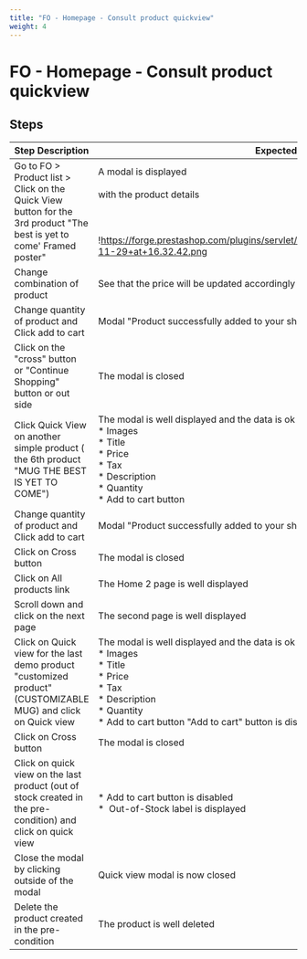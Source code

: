 ```yaml
---
title: "FO - Homepage - Consult product quickview"
weight: 4
---
```


# FO - Homepage - Consult product quickview
## Steps
| Step Description | Expected result |
| ----- | ----- |
| Go to FO > Product list > Click on the Quick View button for the 3rd product "The best is yet to come' Framed poster" | A modal is displayed<br><br>with the product details<br><br> <br><br>!https://forge.prestashop.com/plugins/servlet/raven/attachment/637/Screenshot+2021-11-29+at+16.32.42.png|width=625,height=309! |
| Change combination of product | See that the price will be updated accordingly |
| Change quantity of product and Click add to cart | Modal "Product successfully added to your shopping cart" is displayed |
| Click on the "cross" button  or "Continue Shopping" button or out side | The modal is closed |
| Click Quick View on another simple product ( the 6th product "MUG THE BEST IS YET TO COME") | The modal is well displayed and the data is ok <br> * Images<br> * Title<br> * Price<br> * Tax<br> * Description<br> * Quantity<br> * Add to cart button |
| Change quantity of product and Click add to cart | Modal "Product successfully added to your shopping cart" is displayed |
| Click on Cross button | The modal is closed |
| Click on All products link | The Home 2 page is well displayed |
| Scroll down and click on the next page | The second page is well displayed |
| Click on Quick view for the last demo product "customized product" (CUSTOMIZABLE MUG) and click on Quick view | The modal is well displayed and the data is ok <br> * Images<br> * Title<br> * Price<br> * Tax<br> * Description<br> * Quantity<br> * Add to cart button "Add to cart" button is disabled |
| Click on Cross button | The modal is closed |
| Click on quick view on the last product (out of stock created in the pre-condition) and click on quick view | * Add to cart button is disabled<br> *  Out-of-Stock label is displayed |
| Close the modal by clicking outside of the modal | Quick view modal is now closed |
| Delete the product created in the pre-condition | The product is well deleted |

